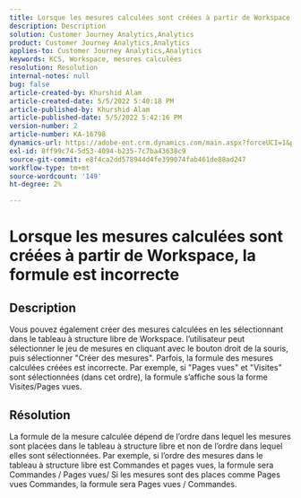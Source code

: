 ```yaml
---
title: Lorsque les mesures calculées sont créées à partir de Workspace, la formule est incorrecte
description: Description
solution: Customer Journey Analytics,Analytics
product: Customer Journey Analytics,Analytics
applies-to: Customer Journey Analytics,Analytics
keywords: KCS, Workspace, mesures calculées
resolution: Resolution
internal-notes: null
bug: false
article-created-by: Khurshid Alam
article-created-date: 5/5/2022 5:40:18 PM
article-published-by: Khurshid Alam
article-published-date: 5/5/2022 5:42:16 PM
version-number: 2
article-number: KA-16798
dynamics-url: https://adobe-ent.crm.dynamics.com/main.aspx?forceUCI=1&pagetype=entityrecord&etn=knowledgearticle&id=3498176d-9acc-ec11-a7b5-6045bd00dbbc
exl-id: 8ff99c74-5d53-4094-b235-7c7ba43638c9
source-git-commit: e8f4ca2dd578944d4fe399074fab461de88ad247
workflow-type: tm+mt
source-wordcount: '149'
ht-degree: 2%

---
```


# Lorsque les mesures calculées sont créées à partir de Workspace, la formule est incorrecte

## Description


Vous pouvez également créer des mesures calculées en les sélectionnant dans le tableau à structure libre de Workspace. l’utilisateur peut sélectionner le jeu de mesures en cliquant avec le bouton droit de la souris, puis sélectionner &quot;Créer des mesures&quot;. Parfois, la formule des mesures calculées créées est incorrecte. Par exemple, si &quot;Pages vues&quot; et &quot;Visites&quot; sont sélectionnées (dans cet ordre), la formule s’affiche sous la forme Visites/Pages vues.


## Résolution


La formule de la mesure calculée dépend de l’ordre dans lequel les mesures sont placées dans le tableau à structure libre et non de l’ordre dans lequel elles sont sélectionnées. Par exemple, si l’ordre des mesures dans le tableau à structure libre est Commandes et pages vues, la formule sera Commandes / Pages vues/ Si les mesures sont des places comme Pages vues Commandes, la formule sera Pages vues / Commandes.
